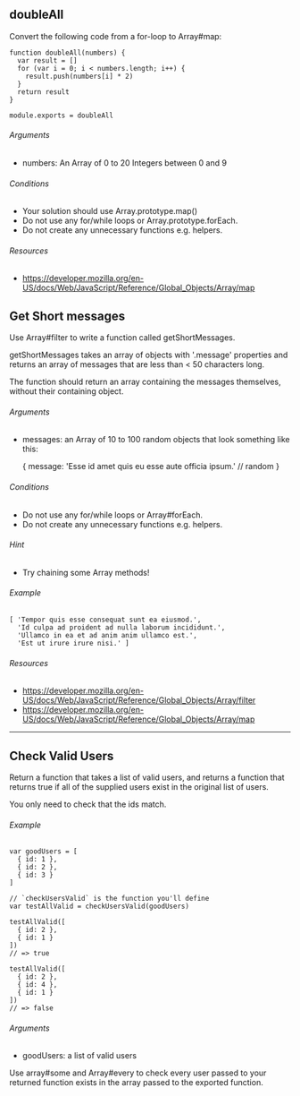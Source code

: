 

## doubleAll
Convert the following code from a for-loop to Array#map:

    function doubleAll(numbers) {
      var result = []
      for (var i = 0; i < numbers.length; i++) {
        result.push(numbers[i] * 2)
      }
      return result
    }

    module.exports = doubleAll

###### Arguments

  * numbers: An Array of 0 to 20 Integers between 0 and 9

###### Conditions

  * Your solution should use Array.prototype.map()
  * Do not use any for/while loops or Array.prototype.forEach.
  * Do not create any unnecessary functions e.g. helpers.

###### Resources

  * https://developer.mozilla.org/en-US/docs/Web/JavaScript/Reference/Global_Objects/Array/map


## Get Short messages

Use Array#filter to write a function called getShortMessages.

getShortMessages takes an array of objects with '.message' properties and returns an array of messages that are less than < 50 characters long.

The function should return an array containing the messages themselves, without their containing object.

###### Arguments

  * messages: an Array of 10 to 100 random objects that look something like this:

    {
      message: 'Esse id amet quis eu esse aute officia ipsum.' // random
    }

###### Conditions

  * Do not use any for/while loops or Array#forEach.
  * Do not create any unnecessary functions e.g. helpers.

###### Hint

  * Try chaining some Array methods!

###### Example

    [ 'Tempor quis esse consequat sunt ea eiusmod.',
      'Id culpa ad proident ad nulla laborum incididunt.',
      'Ullamco in ea et ad anim anim ullamco est.',
      'Est ut irure irure nisi.' ]

###### Resources

  * https://developer.mozilla.org/en-US/docs/Web/JavaScript/Reference/Global_Objects/Array/filter
  * https://developer.mozilla.org/en-US/docs/Web/JavaScript/Reference/Global_Objects/Array/map

---

## Check Valid Users

Return a function that takes a list of valid users, and returns a function that returns true if all of the supplied users exist in the original list of users.

You only need to check that the ids match.

###### Example

    var goodUsers = [
      { id: 1 },
      { id: 2 },
      { id: 3 }
    ]

    // `checkUsersValid` is the function you'll define
    var testAllValid = checkUsersValid(goodUsers)

    testAllValid([
      { id: 2 },
      { id: 1 }
    ])
    // => true

    testAllValid([
      { id: 2 },
      { id: 4 },
      { id: 1 }
    ])
    // => false

###### Arguments

  * goodUsers: a list of valid users

Use array#some and Array#every to check every user passed to your returned function exists in the array passed to the exported function.
